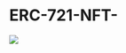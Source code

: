 # ERC-721-NFT-
<img src="https://testnets.opensea.io/assets/goerli/0x1725e7a6e90097a8810266224852f4496261b797/0">
